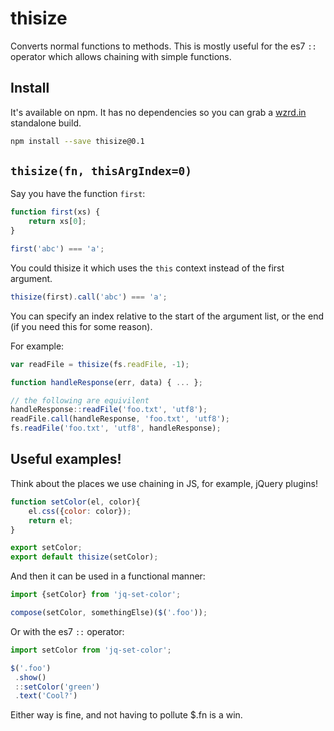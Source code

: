 # thisize

Converts normal functions to methods. This is mostly useful for the es7 `::` operator which
allows chaining with simple functions.

## Install

It's available on npm. It has no dependencies so you can grab a [wzrd.in][cdn] standalone build. 

```sh
npm install --save thisize@0.1
```

[cdn]: https://wzrd.in/standalone/thisize

## `thisize(fn, thisArgIndex=0)`

Say you have the function `first`:

```js
function first(xs) {
    return xs[0];
}

first('abc') === 'a';
```

You could thisize it which uses the `this` context instead of the first argument.

```js
thisize(first).call('abc') === 'a';
```

You can specify an index relative to the start of the argument list, or the end (if you need this for some reason).

For example:

```js
var readFile = thisize(fs.readFile, -1);

function handleResponse(err, data) { ... };

// the following are equivilent
handleResponse::readFile('foo.txt', 'utf8');
readFile.call(handleResponse, 'foo.txt', 'utf8');
fs.readFile('foo.txt', 'utf8', handleResponse);
```

## Useful examples!

Think about the places we use chaining in JS, for example, jQuery plugins!

```js
function setColor(el, color){
    el.css({color: color});
    return el;
}

export setColor;
export default thisize(setColor);
```

And then it can be used in a functional manner:

```js
import {setColor} from 'jq-set-color';

compose(setColor, somethingElse)($('.foo'));
```

Or with the es7 `::` operator:

```js
import setColor from 'jq-set-color';

$('.foo')
 .show()
 ::setColor('green')
 .text('Cool?')
```

Either way is fine, and not having to pollute $.fn is a win.


